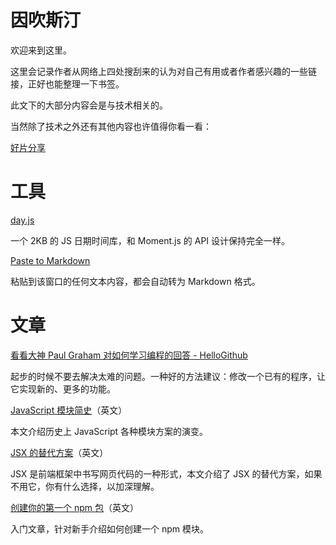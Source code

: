 # 因吹斯汀

欢迎来到这里。

这里会记录作者从网络上四处搜刮来的认为对自己有用或者作者感兴趣的一些链接，正好也能整理一下书签。

此文下的大部分内容会是与技术相关的。

当然除了技术之外还有其他内容也许值得你看一看：

[好片分享](./好片分享.md)

# 工具

[day.js](https://github.com/iamkun/dayjs)

一个 2KB 的 JS 日期时间库，和 Moment.js 的 API 设计保持完全一样。

[Paste to Markdown](https://euangoddard.github.io/clipboard2markdown/)

粘贴到该窗口的任何文本内容，都会自动转为 Markdown 格式。

# 文章

[看看大神 Paul Graham 对如何学习编程的回答 - HelloGithub](https://mp.weixin.qq.com/s/5AFBbkgZ8IzsFWObbvbJSQ)

起步的时候不要去解决太难的问题。一种好的方法建议：修改一个已有的程序，让它实现新的、更多的功能。

[JavaScript 模块简史](https://ponyfoo.com/articles/brief-history-of-modularity)（英文）

本文介绍历史上 JavaScript 各种模块方案的演变。

[JSX 的替代方案](https://blog.bloomca.me/2019/02/23/alternatives-to-jsx.html)（英文）

JSX 是前端框架中书写网页代码的一种形式，本文介绍了 JSX 的替代方案，如果不用它，你有什么选择，以加深理解。

[创建你的第一个 npm 包](https://www.danvega.me/blog/2019/02/10/creating-your-first-npm-package/)（英文）

入门文章，针对新手介绍如何创建一个 npm 模块。
